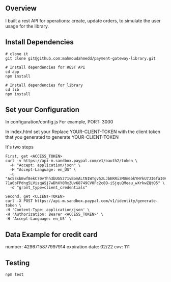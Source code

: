 ## Overview
I built a rest API for operations: create, update orders, to simulate the user usage for the library.

## Install Dependencies
```
# clone it
git clone git@github.com:mahmoudahmedd/payment-gateway-library.git

# Install dependencies for REST API
cd app
npm install

# Install dependencies for library
cd lib
npm install
```

## Set your Configuration

In configuration/config.js 
For example, PORT: 3000 

In index.html set your Replace YOUR-CLIENT-TOKEN with the client token that you generated
to generate YOUR-CLIENT-TOKEN

It's two steps
```
First, get <ACCESS_TOKEN>
curl -v https://api-m.sandbox.paypal.com/v1/oauth2/token \
  -H "Accept: application/json" \
  -H "Accept-Language: en_US" \
  -u "Ac5EsbEwf8ekC70vThh3bUG5271vBomALtNIWTgv5zLJbEKRizMUm6bkYHYkU7JI6faI0K0uZSO7lnGV:EIvnELvpgqq3-71a0bFPdng5LVisqWSj7wDhXY0RxZUv68749CVOFc2c8O-iSjquQMeau_wXrkwZQtO5" \
  -d "grant_type=client_credentials"

Second, get <CLIENT-TOKEN>
curl -X POST https://api-m.sandbox.paypal.com/v1/identity/generate-token \
-H 'Content-Type: application/json' \
-H 'Authorization: Bearer <ACCESS_TOKEN>' \
-H 'Accept-Language: en_US' \
```

## Data Example for credit card
number: 4296715877997914
expiration date: 02/22
cvv: 111

## Testing
```
npm test
```
